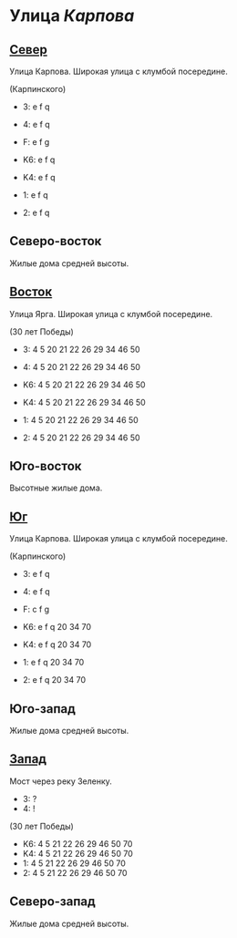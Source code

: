# Улица *Карпова*

## [Север](./540045.md)

Улица Карпова.
Широкая улица с клумбой посередине.

(Карпинского)

* 3:    e   f   q
* 4:    e   f   q
* F:    e   f   g

* K6:   e   f   q
* K4:   e   f   q
* 1:    e   f   q
* 2:    e   f   q

## Северо-восток

Жилые дома средней высоты.

## [Восток](./550050.md)

Улица Ярга.
Широкая улица с клумбой посередине.

(30 лет Победы)

* 3:    4   5   20  21  22  26  29  34  46  50
* 4:    4   5   20  21  22  26  29  34  46  50

* K6:   4   5   20  21  22  26  29  34  46  50
* K4:   4   5   20  21  22  26  29  34  46  50
* 1:    4   5   20  21  22  26  29  34  46  50
* 2:    4   5   20  21  22  26  29  34  46  50

## Юго-восток

Высотные жилые дома.

## [Юг](./540060.md)

Улица Карпова.
Широкая улица с клумбой посередине.

(Карпинского)

* 3:    e   f   q
* 4:    e   f   q
* F:    c   f   g

* K6:   e   f   q
        20  34  70
* K4:   e   f   q
        20  34  70
* 1:    e   f   q
        20  34  70
* 2:    e   f   q
        20  34  70

## Юго-запад

Жилые дома средней высоты.

## [Запад](./530050.md)

Мост через реку Зеленку.

* 3:    ?
* 4:    !

(30 лет Победы)

* K6:   4   5   21  22  26  29  46  50  70
* K4:   4   5   21  22  26  29  46  50  70
* 1:    4   5   21  22  26  29  46  50  70
* 2:    4   5   21  22  26  29  46  50  70

## Северо-запад

Жилые дома средней высоты.
